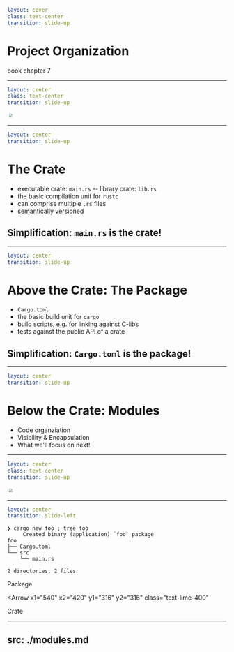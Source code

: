```yaml
layout: cover
class: text-center
transition: slide-up
```

# Project Organization

book chapter 7

<Nr />

---

```yaml
layout: center
class: text-center
transition: slide-up
```

<img
    src="/proj_org.png"
    style="transform: scale(0.5,0.5)"
/>

<Nr />

---

```yaml
layout: center
transition: slide-up
```

# The Crate

- executable crate: `main.rs` -- library crate: `lib.rs`
- the basic compilation unit for `rustc`
- can comprise multiple `.rs` files
- semantically versioned

## Simplification: `main.rs` is the crate!

<Nr />

---

```yaml
layout: center
transition: slide-up
```

# Above the Crate: The Package

- `Cargo.toml`
- the basic build unit for `cargo`
- build scripts, e.g. for linking against C-libs
- tests against the public API of a crate

## Simplification: `Cargo.toml` is the package!

<Nr />

---

```yaml
layout: center
transition: slide-up
```

# Below the Crate: Modules

- Code organziation
- Visibility & Encapsulation
- What we'll focus on next!

<Nr />

---

```yaml
layout: center
class: text-center
transition: slide-up
```

<img
    src="/proj_org.png"
    style="transform: scale(0.5,0.5)"
/>

<Nr />

---

```yaml
layout: center
transition: slide-left
```

```
❯ cargo new foo ; tree foo
     Created binary (application) `foo` package
foo
├── Cargo.toml
└── src
    └── main.rs

2 directories, 2 files
```

<div
    class="border-2 border-orange-400 absolute top-54 left-56 w-64 h-32"
></div>
<div class="text-orange-400 absolute top-54 left-38 w-64 h-32">
    Package
</div>

<Arrow
    x1="540" x2="420" y1="316" y2="316"
    class="text-lime-400"
></Arrow>
<div class="text-lime-400 absolute top-75.8 left-138 w-64 h-32">
    Crate
</div>

---
src: ./modules.md
---

